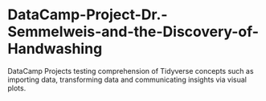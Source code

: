 # DataCamp-Project-Dr.-Semmelweis-and-the-Discovery-of-Handwashing
DataCamp Projects testing comprehension of Tidyverse concepts such as importing data, transforming data and communicating insights via visual plots.
